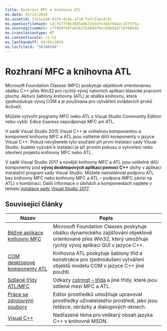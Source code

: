 ```yaml
---
title: Rozhraní MFC a knihovna ATL
ms.date: 01/24/2018
ms.assetid: 31b1a3a8-4154-4c4a-af10-fafc23ecdc5c
ms.openlocfilehash: c2cfb77f0e3885e0b315ddfe38bf942ec157375a
ms.sourcegitcommit: c7f90df497e6261764893f9cc04b5d1f1bf0b64b
ms.translationtype: MT
ms.contentlocale: cs-CZ
ms.lasthandoff: 04/05/2019
ms.locfileid: "58780246"
---
```

# <a name="mfc-and-atl"></a>Rozhraní MFC a knihovna ATL

Microsoft Foundation Classes (MFC) poskytuje objektově orientovanou obálku C++ přes Win32 pro rychlý vývoj nativních aplikací klasické pracovní plochy. Aktivní šablony knihovny (ATL) je obálka knihovnu, která zjednodušuje vývoj COM a je používána pro vytváření ovládacích prvků ActiveX.

Můžete vytvořit programy MFC nebo ATL s Visual Studio Community Edition nebo vyšší. Edice Express nepodporuje MFC ani ATL.

V sadě Visual Studio 2015 Visual C++ je volitelnou komponentou a komponent knihovny MFC a ATL jsou volitelné dílčí komponenty v jazyce Visual C++. Pokud nevyberete tyto součásti při první instalaci sady Visual Studio, budete vyzváni k instalaci je při prvním pokusu o vytvoření nebo otevření projektu knihovny MFC nebo ATL.

V sadě Visual Studio 2017 a novější knihovny MFC a ATL jsou volitelné dílčí komponenty pod **vývoj desktopových aplikací pomocí C++** úlohy v aplikaci instalační program sady Visual Studio. Můžete nainstalovat podporu ATL bez knihovny MFC nebo knihovny MFC a ATL – podpora (MFC závisí na ATL) v kombinaci. Další informace o úlohách a komponentách najdete v tématu [instalace sady Visual Studio 2017](/visualstudio/install/install-visual-studio).

## <a name="related-articles"></a>Související články

|Název|Popis|
|-----------|-----------------|
|[Běžné aplikace knihovny MFC](../mfc/mfc-desktop-applications.md)|Microsoft Foundation Classes poskytuje obálku dynamického zajišťování objektově orientované přes Win32, který umožňuje rychlý vývoj aplikací GUI v jazyce C++.|
|[COM desktopové komponenty ATL](../atl/atl-com-desktop-components.md)|Knihovna ATL poskytuje šablony tříd a konstrukce pro zjednodušení vytváření objektů modelu COM v jazyce C++ jiné použití.|
|[Sdílené třídy ATL/MFC](../atl-mfc-shared/atl-mfc-shared-classes.md)|Odkazy [cstringt – třída](../atl-mfc-shared/reference/cstringt-class.md) a jiné třídy, které jsou sdílené mezi MFC a ATL.|
|[Práce se zdrojovými soubory](../windows/working-with-resource-files.md)|Editor prostředků umožňuje upravovat prostředky uživatelského prostředí, jako jsou řetězce, obrázky a dialogových oknech.|
|[Visual C++](../overview/visual-cpp-in-visual-studio.md)|Nadřazené téma pro veškerý obsah jazyka C++ v knihovně MSDN.|